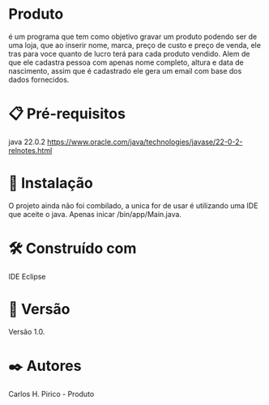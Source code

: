 # Produto
é um programa que tem como objetivo gravar um produto podendo ser de uma loja, que ao inserir nome, marca, preço de custo e preço de venda, ele tras para voce quanto de lucro terá para cada produto vendido.
Alem de que ele cadastra pessoa com apenas nome completo, altura e data de nascimento, assim que é cadastrado ele gera um email com base dos dados fornecidos.

# 📋 Pré-requisitos
java 22.0.2
https://www.oracle.com/java/technologies/javase/22-0-2-relnotes.html

# 🔧 Instalação
O projeto ainda não foi combilado, a unica for de usar é utilizando uma IDE que aceite o java.
Apenas inicar /bin/app/Main.java.

# 🛠️ Construído com
IDE Eclipse

# 📌 Versão
Versão 1.0.

# ✒️ Autores
Carlos H. Pirico - Produto
